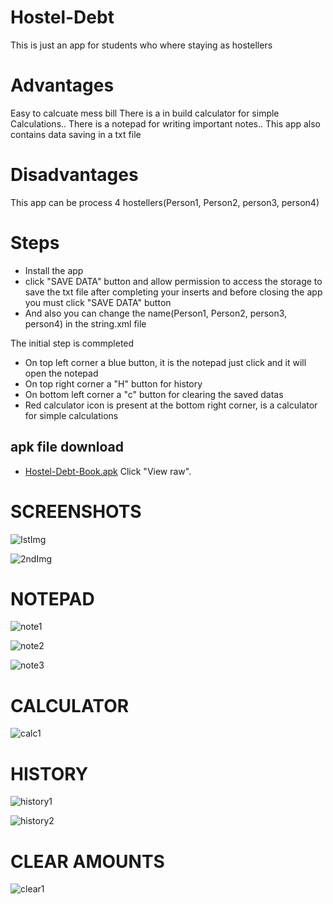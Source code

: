 # Hostel-Debt
  This is just an app for students who where staying as hostellers

# Advantages
  Easy to calcuate mess bill There is a in build calculator for simple Calculations.. There is a notepad for writing important notes.. This app also contains data saving in a txt file

# Disadvantages
  This app can be process 4 hostellers(Person1, Person2, person3, person4)

# Steps
 * Install the app
 * click "SAVE DATA" button and allow permission to access the storage to save the txt file after completing your inserts and before closing the app you must click "SAVE DATA" button
 * And also you can change the name(Person1, Person2, person3, person4) in the string.xml file

 The initial step is commpleted

 * On top left corner a blue button, it is the notepad just click and it will open the notepad
 * On top right corner a "H" button for history
 * On bottom left corner a "c" button for clearing the saved datas
 * Red calculator icon is present at the bottom right corner, is a calculator for simple calculations
 
 
 ## apk file download
  * [Hostel-Debt-Book.apk](Hostel_Debt_Book) Click "View raw".

# SCREENSHOTS 

![IstImg](https://user-images.githubusercontent.com/121479325/209921357-cb236ef3-8ada-4dd6-bac8-a3b81b84aa92.jpg)

![2ndImg](https://user-images.githubusercontent.com/121479325/209921340-d790f72a-38a1-47b7-90f3-1076b2e1805b.jpg)

# NOTEPAD 

![note1](https://user-images.githubusercontent.com/121479325/209921400-f417f1cf-c0c0-43c5-afbf-6788e08d2058.jpg) 

![note2](https://user-images.githubusercontent.com/121479325/209921379-50b39c22-88ae-413f-8f01-5b2620a5833f.jpg) 

![note3](https://user-images.githubusercontent.com/121479325/209921310-5d27e2bd-d48f-4eab-a273-e28996ad1f00.jpg)

# CALCULATOR

![calc1](https://user-images.githubusercontent.com/121479325/209921430-5f48b2a5-0efc-463f-a9b2-61e1d88e4454.jpg)

# HISTORY

![history1](https://user-images.githubusercontent.com/121479325/209921460-1e826713-ff44-4199-b537-8428c877ecea.jpg) 

![history2](https://user-images.githubusercontent.com/121479325/209921472-267b9d14-db6d-4d86-a526-00714ab427fd.jpg)

# CLEAR AMOUNTS

![clear1](https://user-images.githubusercontent.com/121479325/209921518-1070cec1-7f94-4047-a489-427986844521.jpg)

